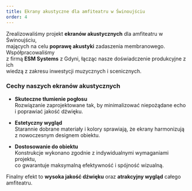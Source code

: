 ```yaml
---
title: Ekrany akustyczne dla amfiteatru w Świnoujściu
order: 4
---
```


Zrealizowaliśmy projekt **ekranów akustycznych** dla amfiteatru w Świnoujściu,  
mających na celu **poprawę akustyki** zadaszenia membranowego. Współpracowaliśmy  
z firmą **ESM Systems** z Gdyni, łącząc nasze doświadczenie produkcyjne z ich  
wiedzą z zakresu inwestycji muzycznych i scenicznych.

### Cechy naszych ekranów akustycznych

- **Skuteczne tłumienie pogłosu**  
  Rozwiązanie zaprojektowane tak, by minimalizować niepożądane echo  
  i poprawiać jakość dźwięku.

- **Estetyczny wygląd**  
  Starannie dobrane materiały i kolory sprawiają, że ekrany harmonizują  
  z nowoczesnym designem obiektu.

- **Dostosowanie do obiektu**  
  Konstrukcje wykonano zgodnie z indywidualnymi wymaganiami projektu,  
  co gwarantuje maksymalną efektywność i spójność wizualną.

Finalny efekt to **wysoka jakość dźwięku** oraz **atrakcyjny wygląd** całego amfiteatru.
